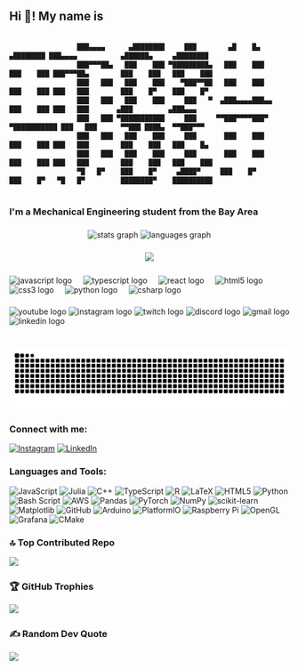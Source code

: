 <h2 align="left">Hi 👋! My name is</h2>

```text

                 ███▄▄▄▄      ▄████████     ███        ▄█    █▄       ▄████████ ███▄▄▄▄           ▄██████▄     ▄████████ 
                 ███▀▀▀██▄   ███    ███ ▀█████████▄   ███    ███     ███    ███ ███▀▀▀██▄        ███    ███   ███    ███ 
                 ███   ███   ███    ███    ▀███▀▀██   ███    ███     ███    ███ ███   ███        ███    █▀    ███    █▀  
                 ███   ███   ███    ███     ███   ▀  ▄███▄▄▄▄███▄▄   ███    ███ ███   ███       ▄███         ▄███▄▄▄     
                 ███   ███ ▀███████████     ███     ▀▀███▀▀▀▀███▀  ▀███████████ ███   ███      ▀▀███ ████▄  ▀▀███▀▀▀     
                 ███   ███   ███    ███     ███       ███    ███     ███    ███ ███   ███        ███    ███   ███    █▄  
                 ███   ███   ███    ███     ███       ███    ███     ███    ███ ███   ███        ███    ███   ███    ███ 
                 ▀█   █▀    ███    █▀     ▄████▀     ███    █▀      ███    █▀   ▀█   █▀         ████████▀    ██████████ 
                                                                                                        
```

<h3 align="left">I'm a Mechanical Engineering student from the Bay Area</h2>


###

<div align="center">
  <img src="https://github-readme-stats.vercel.app/api?username=nzge&hide_title=false&hide_rank=false&show_icons=true&include_all_commits=true&count_private=true&disable_animations=false&theme=dark&locale=en&hide_border=false" height="150" alt="stats graph"  />
  <img src="https://github-readme-stats.vercel.app/api/top-langs?username=nzge&locale=en&hide_title=false&layout=compact&card_width=320&langs_count=5&theme=dark&hide_border=false" height="150" alt="languages graph"  />
</div>

###

<div align="center">
  <img height="150" src="https://i.imgflip.com/65efzo.gif"  />
</div>

###

<div align="left">
  <img src="https://cdn.jsdelivr.net/gh/devicons/devicon/icons/javascript/javascript-original.svg" height="30" alt="javascript logo"  />
  <img width="12" />
  <img src="https://cdn.jsdelivr.net/gh/devicons/devicon/icons/typescript/typescript-original.svg" height="30" alt="typescript logo"  />
  <img width="12" />
  <img src="https://cdn.jsdelivr.net/gh/devicons/devicon/icons/react/react-original.svg" height="30" alt="react logo"  />
  <img width="12" />
  <img src="https://cdn.jsdelivr.net/gh/devicons/devicon/icons/html5/html5-original.svg" height="30" alt="html5 logo"  />
  <img width="12" />
  <img src="https://cdn.jsdelivr.net/gh/devicons/devicon/icons/css3/css3-original.svg" height="30" alt="css3 logo"  />
  <img width="12" />
  <img src="https://cdn.jsdelivr.net/gh/devicons/devicon/icons/python/python-original.svg" height="30" alt="python logo"  />
  <img width="12" />
  <img src="https://cdn.jsdelivr.net/gh/devicons/devicon/icons/csharp/csharp-original.svg" height="30" alt="csharp logo"  />
</div>

###

<div align="left">
  <img src="https://img.shields.io/static/v1?message=Youtube&logo=youtube&label=&color=FF0000&logoColor=white&labelColor=&style=for-the-badge" height="35" alt="youtube logo"  />
  <img src="https://img.shields.io/static/v1?message=Instagram&logo=instagram&label=&color=E4405F&logoColor=white&labelColor=&style=for-the-badge" height="35" alt="instagram logo"  />
  <img src="https://img.shields.io/static/v1?message=Twitch&logo=twitch&label=&color=9146FF&logoColor=white&labelColor=&style=for-the-badge" height="35" alt="twitch logo"  />
  <img src="https://img.shields.io/static/v1?message=Discord&logo=discord&label=&color=7289DA&logoColor=white&labelColor=&style=for-the-badge" height="35" alt="discord logo"  />
  <img src="https://img.shields.io/static/v1?message=Gmail&logo=gmail&label=&color=D14836&logoColor=white&labelColor=&style=for-the-badge" height="35" alt="gmail logo"  />
  <img src="https://img.shields.io/static/v1?message=LinkedIn&logo=linkedin&label=&color=0077B5&logoColor=white&labelColor=&style=for-the-badge" height="35" alt="linkedin logo"  />
</div>

###

<br clear="both">

<img src="https://raw.githubusercontent.com/nzge/nzge/output/snake.svg" alt="Snake animation" />

###



<h3 align="left">Connect with me:</h3>

[![Instagram](https://img.shields.io/badge/Instagram-%23E4405F.svg?logo=Instagram&logoColor=white)](https://instagram.com/naysun_g) [![LinkedIn](https://img.shields.io/badge/LinkedIn-%230077B5.svg?logo=linkedin&logoColor=white)](https://linkedin.com/in/nzge) 

<h3 align="left">Languages and Tools:</h3>

![JavaScript](https://img.shields.io/badge/javascript-%23323330.svg?style=plastic&logo=javascript&logoColor=%23F7DF1E) ![Julia](https://img.shields.io/badge/-Julia-9558B2?style=plastic&logo=julia&logoColor=white) ![C++](https://img.shields.io/badge/c++-%2300599C.svg?style=plastic&logo=c%2B%2B&logoColor=white) ![TypeScript](https://img.shields.io/badge/typescript-%23007ACC.svg?style=plastic&logo=typescript&logoColor=white) ![R](https://img.shields.io/badge/r-%23276DC3.svg?style=plastic&logo=r&logoColor=white) ![LaTeX](https://img.shields.io/badge/latex-%23008080.svg?style=plastic&logo=latex&logoColor=white) ![HTML5](https://img.shields.io/badge/html5-%23E34F26.svg?style=plastic&logo=html5&logoColor=white) ![Python](https://img.shields.io/badge/python-3670A0?style=plastic&logo=python&logoColor=ffdd54) ![Bash Script](https://img.shields.io/badge/bash_script-%23121011.svg?style=plastic&logo=gnu-bash&logoColor=white) ![AWS](https://img.shields.io/badge/AWS-%23FF9900.svg?style=plastic&logo=amazon-aws&logoColor=white) ![Pandas](https://img.shields.io/badge/pandas-%23150458.svg?style=plastic&logo=pandas&logoColor=white) ![PyTorch](https://img.shields.io/badge/PyTorch-%23EE4C2C.svg?style=plastic&logo=PyTorch&logoColor=white) ![NumPy](https://img.shields.io/badge/numpy-%23013243.svg?style=plastic&logo=numpy&logoColor=white) ![scikit-learn](https://img.shields.io/badge/scikit--learn-%23F7931E.svg?style=plastic&logo=scikit-learn&logoColor=white) ![Matplotlib](https://img.shields.io/badge/Matplotlib-%23ffffff.svg?style=plastic&logo=Matplotlib&logoColor=black) ![GitHub](https://img.shields.io/badge/github-%23121011.svg?style=plastic&logo=github&logoColor=white) ![Arduino](https://img.shields.io/badge/-Arduino-00979D?style=plastic&logo=Arduino&logoColor=white) ![PlatformIO](https://img.shields.io/badge/PlatformIO-%23222.svg?style=plastic&logo=platformio&logoColor=%23f5822a) ![Raspberry Pi](https://img.shields.io/badge/-Raspberry_Pi-C51A4A?style=plastic&logo=Raspberry-Pi) ![OpenGL](https://img.shields.io/badge/OpenGL-white?logo=OpenGL&style=plastic) ![Grafana](https://img.shields.io/badge/grafana-%23F46800.svg?style=plastic&logo=grafana&logoColor=white) ![CMake](https://img.shields.io/badge/CMake-%23008FBA.svg?style=plastic&logo=cmake&logoColor=white)


### 🔝 Top Contributed Repo
![](https://github-contributor-stats.vercel.app/api?username=nzge&limit=5&theme=dark&hide&combine_all_yearly_contributions=true)
### 🏆 GitHub Trophies
![](https://github-profile-trophy.vercel.app/?username=nzge&theme=default&no-frame=true&no-bg=true&margin-w=4)

### ✍️ Random Dev Quote
![](https://quotes-github-readme.vercel.app/api?type=horizontal&theme=radical)
